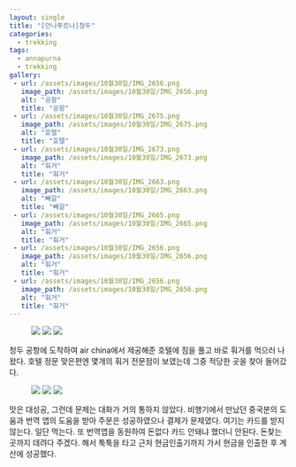 ```yaml
---
layout: single
title: "[안나푸르나]청두"
categories:
  - trekking
tags:
  - annapurna
  - trekking
gallery:
 - url: /assets/images/10월30일/IMG_2656.png
   image_path: /assets/images/10월30일/IMG_2656.png
   alt: "공항"
   title: "공항"
 - url: /assets/images/10월30일/IMG_2675.png
   image_path: /assets/images/10월30일/IMG_2675.png
   alt: "호텔"
   title: "호텔"
 - url: /assets/images/10월30일/IMG_2673.png
   image_path: /assets/images/10월30일/IMG_2673.png
   alt: "훠거"
   title: "훠거"
 - url: /assets/images/10월30일/IMG_2663.png
   image_path: /assets/images/10월30일/IMG_2663.png
   alt: "빼갈"
   title: "빼갈"
 - url: /assets/images/10월30일/IMG_2665.png
   image_path: /assets/images/10월30일/IMG_2665.png
   alt: "훠거"
   title: "훠거"
 - url: /assets/images/10월30일/IMG_2656.png
   image_path: /assets/images/10월30일/IMG_2656.png
   alt: "훠거"
   title: "훠거"
 - url: /assets/images/10월30일/IMG_2656.png
   image_path: /assets/images/10월30일/IMG_2656.png
   alt: "훠거"
   title: "훠거"
---
```


<figure class="third">
    <img src="/assets/images/10월30일/IMG_2656.png">
    <img src="/assets/images/10월30일/IMG_2675.png">
    <img src="/assets/images/10월30일/IMG_2673.png">
</figure>
청두 공항에 도착하여 air china에서 제공해준 호텔에 짐을 풀고 바로 훠거를 먹으러 나왔다.
호텔 정문 맞은편엔 몇개의 훠거 전문점이 보였는데 그중 적당한 곳을 찾아 들어갔다.

<figure class="third">
    <img src="/assets/images/10월30일/IMG_2663.png">
    <img src="/assets/images/10월30일/IMG_2665.png">
    <img src="/assets/images/10월30일/IMG_2664.png">
</figure>
맛은 대성공, 그런데 문제는 대화가 거의 통하지 않았다. 비행기에서 만났던 중국분의 도움과 번역 앱의 도움을 받아 주문은 성공하였으나 결제가 문제였다. 여기는 카드를 받지 않는다. 일단 먹는다. 또 번역앱을 동원하여 돈없다 카드 안돼냐 했더니 안된다. 돈찾는 곳까지 데려다 주겠다. 해서 툭툭을 타고 근처 현금인출기까지 가서 현금을 인출한 후 계산에 성공했다.
